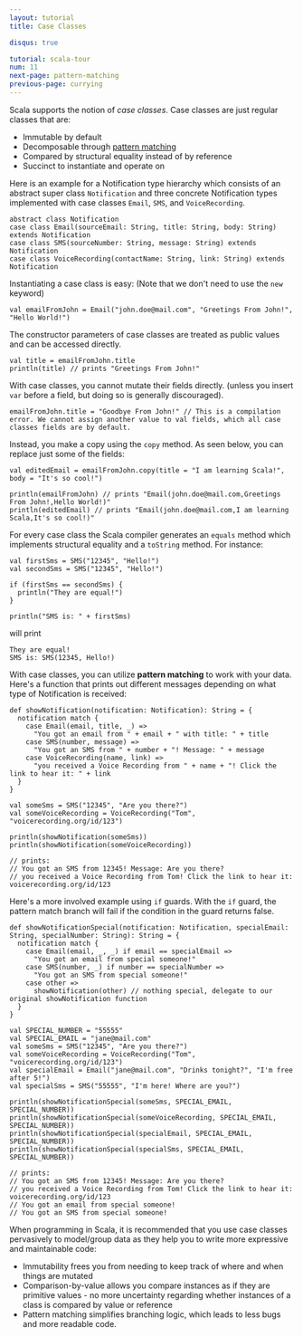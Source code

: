 ```yaml
---
layout: tutorial
title: Case Classes

disqus: true

tutorial: scala-tour
num: 11
next-page: pattern-matching
previous-page: currying
---
```


Scala supports the notion of _case classes_. Case classes are just regular classes that are:

* Immutable by default
* Decomposable through [pattern matching](pattern-matching.html)
* Compared by structural equality instead of by reference
* Succinct to instantiate and operate on

Here is an example for a Notification type hierarchy which consists of an abstract super class `Notification` and three concrete Notification types implemented with case classes `Email`, `SMS`, and `VoiceRecording`.

```tut
abstract class Notification
case class Email(sourceEmail: String, title: String, body: String) extends Notification
case class SMS(sourceNumber: String, message: String) extends Notification
case class VoiceRecording(contactName: String, link: String) extends Notification
```

Instantiating a case class is easy: (Note that we don't need to use the `new` keyword)

```tut
val emailFromJohn = Email("john.doe@mail.com", "Greetings From John!", "Hello World!")
```

The constructor parameters of case classes are treated as public values and can be accessed directly. 

```tut
val title = emailFromJohn.title
println(title) // prints "Greetings From John!"
```

With case classes, you cannot mutate their fields directly. (unless you insert `var` before a field, but doing so is generally discouraged). 

```tut:fail
emailFromJohn.title = "Goodbye From John!" // This is a compilation error. We cannot assign another value to val fields, which all case classes fields are by default.
```

Instead, you make a copy using the `copy` method. As seen below, you can replace just some of the fields:

```tut
val editedEmail = emailFromJohn.copy(title = "I am learning Scala!", body = "It's so cool!")

println(emailFromJohn) // prints "Email(john.doe@mail.com,Greetings From John!,Hello World!)"
println(editedEmail) // prints "Email(john.doe@mail.com,I am learning Scala,It's so cool!)"
```

For every case class the Scala compiler generates an `equals` method which implements structural equality and a `toString` method. For instance:

```tut
val firstSms = SMS("12345", "Hello!")
val secondSms = SMS("12345", "Hello!")

if (firstSms == secondSms) {
  println("They are equal!")
}

println("SMS is: " + firstSms)
```

will print

```
They are equal!
SMS is: SMS(12345, Hello!)
```

With case classes, you can utilize **pattern matching** to work with your data. Here's a function that prints out different messages depending on what type of Notification is received:

```tut
def showNotification(notification: Notification): String = {
  notification match {
    case Email(email, title, _) =>
      "You got an email from " + email + " with title: " + title
    case SMS(number, message) =>
      "You got an SMS from " + number + "! Message: " + message
    case VoiceRecording(name, link) =>
      "you received a Voice Recording from " + name + "! Click the link to hear it: " + link
  }
}

val someSms = SMS("12345", "Are you there?")
val someVoiceRecording = VoiceRecording("Tom", "voicerecording.org/id/123")

println(showNotification(someSms))
println(showNotification(someVoiceRecording))

// prints:
// You got an SMS from 12345! Message: Are you there?
// you received a Voice Recording from Tom! Click the link to hear it: voicerecording.org/id/123
```

Here's a more involved example using `if` guards. With the `if` guard, the pattern match branch will fail if the condition in the guard returns false.

```tut
def showNotificationSpecial(notification: Notification, specialEmail: String, specialNumber: String): String = {
  notification match {
    case Email(email, _, _) if email == specialEmail =>
      "You got an email from special someone!"
    case SMS(number, _) if number == specialNumber =>
      "You got an SMS from special someone!"
    case other =>
      showNotification(other) // nothing special, delegate to our original showNotification function   
  }
}

val SPECIAL_NUMBER = "55555"
val SPECIAL_EMAIL = "jane@mail.com"
val someSms = SMS("12345", "Are you there?")
val someVoiceRecording = VoiceRecording("Tom", "voicerecording.org/id/123")
val specialEmail = Email("jane@mail.com", "Drinks tonight?", "I'm free after 5!")
val specialSms = SMS("55555", "I'm here! Where are you?")

println(showNotificationSpecial(someSms, SPECIAL_EMAIL, SPECIAL_NUMBER))
println(showNotificationSpecial(someVoiceRecording, SPECIAL_EMAIL, SPECIAL_NUMBER))
println(showNotificationSpecial(specialEmail, SPECIAL_EMAIL, SPECIAL_NUMBER))
println(showNotificationSpecial(specialSms, SPECIAL_EMAIL, SPECIAL_NUMBER))

// prints: 
// You got an SMS from 12345! Message: Are you there?
// you received a Voice Recording from Tom! Click the link to hear it: voicerecording.org/id/123
// You got an email from special someone!
// You got an SMS from special someone!

```

When programming in Scala, it is recommended that you use case classes pervasively to model/group data as they help you to write more expressive and maintainable code:

* Immutability frees you from needing to keep track of where and when things are mutated
* Comparison-by-value allows you compare instances as if they are primitive values - no more uncertainty regarding whether instances of a class is compared by value or reference
* Pattern matching simplifies branching logic, which leads to less bugs and more readable code. 


